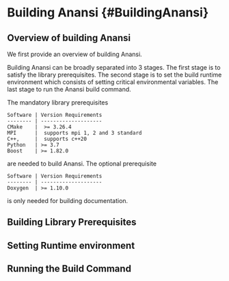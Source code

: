 # Building Anansi {#BuildingAnansi}

## Overview of building Anansi

We first provide an overview of building Anansi. 

Building Anansi can be broadly separated into 3 stages. The first stage is to
satisfy the library prerequisites.  The second stage is to set the build
runtime environment which consists of setting critical environmental variables.
The last stage to run the Anansi build command.

The mandatory library prerequisites 

    Software | Version Requirements
    -------- | --------------------
    CMake    |  >= 3.26.4
    MPI      |  supports mpi 1, 2 and 3 standard 
    C++,     |  supports c++20 
    Python   | >= 3.7
    Boost    | >= 1.82.0

are needed to build Anansi. The optional prerequisite

    Software | Version Requirements
    -------- | --------------------
    Doxygen  | >= 1.10.0

is only needed for building documentation.

## Building Library Prerequisites

## Setting Runtime environment

## Running the Build Command 
